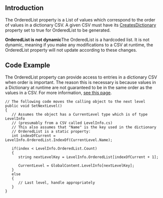 ## Introduction

The OrderedList property is a List of values which correspond to the order of values in a dictionary CSV. A given CSV must have its [CreatesDictionary](/frb/docs/index.php?title=Glue:Reference:Files:CSV:CreatesDictionary.md "Glue:Reference:Files:CSV:CreatesDictionary") property set to true for OrderedList to be generated.

**OrderedList is not dynamic**The OrderedList is a hardcoded list. It is not dynamic, meaning if you make any modifications to a CSV at runtime, the OrderedList property will not update according to these changes.

## Code Example

The OrderedList property can provide access to entries in a dictionary CSV when order is important. The reason this is necessary is because values in a Dictionary at runtime are not guaranteed to be in the same order as the values in a CSV. For more information, [see this page](http://stackoverflow.com/questions/4007782/the-order-of-elements-in-dictionary).

    // The following code moves the calling object to the next level
    public void SetNextLevel()
    {
       // Assumes the object has a CurrentLevel type which is of type LevelInfo
       // (presumably from a CSV called LevelInfo.cs)
       // This also assumes that "Name" is the key used in the dictionary
       // OrderedList is a static property:
       int indexOfCurrent = LevelInfo.OrderedList.IndexOf(CurrentLevel.Name);

       if(index < LevelInfo.OrderedList.Count)
       {
          string nextLevelKey = LevelInfo.OrderedList[indexOfCurrent + 1];
          
          CurrentLevel = GlobalContent.LevelInfo[nextLevelKey];
       }
       else
       {
          // Last level, handle appropriately
       }
    }
